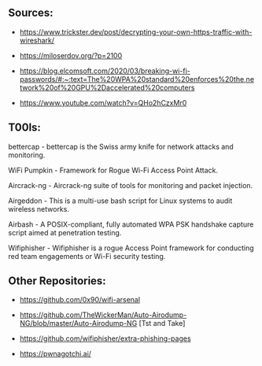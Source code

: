 
## Sources:

- https://www.trickster.dev/post/decrypting-your-own-https-traffic-with-wireshark/

- https://miloserdov.org/?p=2100
- https://blog.elcomsoft.com/2020/03/breaking-wi-fi-passwords/#:~:text=The%20WPA%20standard%20enforces%20the,network%20of%20GPU%2Daccelerated%20computers

- https://www.youtube.com/watch?v=QHo2hCzxMr0

## T00ls:

bettercap -	bettercap is the Swiss army knife for network attacks and monitoring.

WiFi Pumpkin -	Framework for Rogue Wi-Fi Access Point Attack.

Aircrack-ng - Aircrack-ng suite of tools for monitoring and packet injection.

Airgeddon - This is a multi-use bash script for Linux systems to audit wireless networks.

Airbash - A POSIX-compliant, fully automated WPA PSK handshake capture script aimed at penetration testing.

Wifiphisher - Wifiphisher is a rogue Access Point framework for conducting red team engagements or Wi-Fi security testing.

## Other Repositories: 

- https://github.com/0x90/wifi-arsenal

- https://github.com/TheWickerMan/Auto-Airodump-NG/blob/master/Auto-Airodump-NG [Tst and Take]

- https://github.com/wifiphisher/extra-phishing-pages

- https://pwnagotchi.ai/
